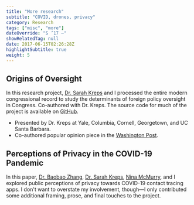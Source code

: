 ```yaml
---
title: "More research"
subtitle: "COVID, drones, privacy"
category: Research
tags: ["misc", "more"]
dateOverride: "S ’17 –"
showRelatedTag: null
date: 2017-06-15T02:26:28Z
highlightSubtitle: true
weight: 5
---
```


## Origins of Oversight

In this research project, [Dr. Sarah Kreps](https://en.wikipedia.org/wiki/Sarah_Kreps) and I processed the entire modern congressional record to study the determinants of foreign policy oversight in Congress. Co-authored with Dr. Kreps. The source code for much of the project is available on [GitHub](https://github.com/milesmcc/CongressionalDroneOversight).

- Presented by Dr. Kreps at Yale, Columbia, Cornell, Georgetown, and UC Santa Barbara.
- Co-authored popular opinion piece in the [Washington Post](https://www.washingtonpost.com/news/monkey-cage/wp/2017/08/24/congress-keeps-quiet-on-u-s-drone-policy-and-thats-a-big-problem/).

## Perceptions of Privacy in the COVID-19 Pandemic

In this paper, [Dr. Baobao Zhang](https://baobaofzhang.github.io/), [Dr. Sarah Kreps](https://en.wikipedia.org/wiki/Sarah_Kreps), [Nina McMurry](https://polisci.mit.edu/people/nina-mcmurry), and I explored public perceptions of privacy towards COVID-19 contact tracing apps. I don't want to overstate my involvement, though—I only contributed some additional framing, prose, and final touches to the project.